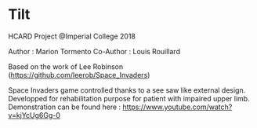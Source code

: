 # Tilt
HCARD Project @Imperial College 2018

Author : Marion Tormento
Co-Author : Louis Rouillard 

Based on the work of Lee Robinson (https://github.com/leerob/Space_Invaders)

Space Invaders game controlled thanks to a see saw like external design.
Developped for rehabilitation purpose for patient with impaired upper limb.
Demonstration can be found here : https://www.youtube.com/watch?v=kjYcUg6Gg-0
